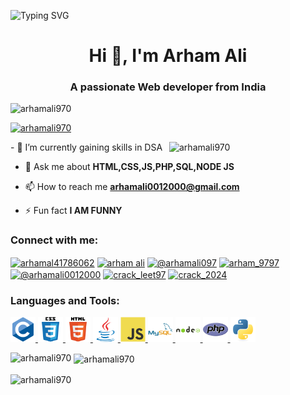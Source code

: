   ![Typing SVG](https://readme-typing-svg.herokuapp.com?font=Calibri&size=30&color=0096FF&duration=3000&center=true&width=446&lines=My+Name+is+Arham+Ali+!)


<h1 align="center">Hi 👋, I'm Arham Ali</h1>
<h3 align="center">A passionate Web developer from India</h3>

<p align="left"> <img src="https://komarev.com/ghpvc/?username=arhamali970&label=Profile%20views&color=0e75b6&style=flat" alt="arhamali970" /> </p>

<p align="left"> <a href="https://github.com/ryo-ma/github-profile-trophy"><img src="https://github-profile-trophy.vercel.app/?username=arhamali970" alt="arhamali970" /></a> </p>
<img src="https://camo.githubusercontent.com/cae12fddd9d6982901d82580bdf321d81fb299141098ca1c2d4891870827bf17/68747470733a2f2f6d69726f2e6d656469756d2e636f6d2f6d61782f313336302f302a37513379765349765f7430696f4a2d5a2e676966" alt="arhamali970" align="right" width="250" />
- 🌱 I’m currently gaining skills in DSA

- 💬 Ask me about **HTML,CSS,JS,PHP,SQL,NODE JS**

- 📫 How to reach me **arhamali0012000@gmail.com**

- ⚡ Fun fact **I AM FUNNY**

<h3 align="left">Connect with me:</h3>
<p align="left">
<a href="https://twitter.com/arhamal41786062" target="blank"><img align="center" src="https://raw.githubusercontent.com/rahuldkjain/github-profile-readme-generator/master/src/images/icons/Social/twitter.svg" alt="arhamal41786062" height="30" width="40" /></a>
<a href="https://linkedin.com/in/arham ali" target="blank"><img align="center" src="https://raw.githubusercontent.com/rahuldkjain/github-profile-readme-generator/master/src/images/icons/Social/linked-in-alt.svg" alt="arham ali" height="30" width="40" /></a>
<a href="https://www.youtube.com/c/@arhamali097" target="blank"><img align="center" src="https://raw.githubusercontent.com/rahuldkjain/github-profile-readme-generator/master/src/images/icons/Social/youtube.svg" alt="@arhamali097" height="30" width="40" /></a>
<a href="https://www.codechef.com/users/arham_9797" target="blank"><img align="center" src="https://cdn.jsdelivr.net/npm/simple-icons@3.1.0/icons/codechef.svg" alt="arham_9797" height="30" width="40" /></a>
<a href="https://www.hackerrank.com/@arhamali0012000" target="blank"><img align="center" src="https://raw.githubusercontent.com/rahuldkjain/github-profile-readme-generator/master/src/images/icons/Social/hackerrank.svg" alt="@arhamali0012000" height="30" width="40" /></a>
<a href="https://www.leetcode.com/crack_leet97" target="blank"><img align="center" src="https://raw.githubusercontent.com/rahuldkjain/github-profile-readme-generator/master/src/images/icons/Social/leet-code.svg" alt="crack_leet97" height="30" width="40" /></a>
<a href="https://auth.geeksforgeeks.org/user/crack_2024" target="blank"><img align="center" src="https://raw.githubusercontent.com/rahuldkjain/github-profile-readme-generator/master/src/images/icons/Social/geeks-for-geeks.svg" alt="crack_2024" height="30" width="40" /></a>
</p>

<h3 align="left">Languages and Tools:</h3>
<p align="left"> <a href="https://www.cprogramming.com/" target="_blank" rel="noreferrer"> <img src="https://raw.githubusercontent.com/devicons/devicon/master/icons/c/c-original.svg" alt="c" width="40" height="40"/> </a> <a href="https://www.w3schools.com/css/" target="_blank" rel="noreferrer"> <img src="https://raw.githubusercontent.com/devicons/devicon/master/icons/css3/css3-original-wordmark.svg" alt="css3" width="40" height="40"/> </a> <a href="https://www.w3.org/html/" target="_blank" rel="noreferrer"> <img src="https://raw.githubusercontent.com/devicons/devicon/master/icons/html5/html5-original-wordmark.svg" alt="html5" width="40" height="40"/> </a> <a href="https://www.java.com" target="_blank" rel="noreferrer"> <img src="https://raw.githubusercontent.com/devicons/devicon/master/icons/java/java-original.svg" alt="java" width="40" height="40"/> </a> <a href="https://developer.mozilla.org/en-US/docs/Web/JavaScript" target="_blank" rel="noreferrer"> <img src="https://raw.githubusercontent.com/devicons/devicon/master/icons/javascript/javascript-original.svg" alt="javascript" width="40" height="40"/> </a> <a href="https://www.mysql.com/" target="_blank" rel="noreferrer"> <img src="https://raw.githubusercontent.com/devicons/devicon/master/icons/mysql/mysql-original-wordmark.svg" alt="mysql" width="40" height="40"/> </a> <a href="https://nodejs.org" target="_blank" rel="noreferrer"> <img src="https://raw.githubusercontent.com/devicons/devicon/master/icons/nodejs/nodejs-original-wordmark.svg" alt="nodejs" width="40" height="40"/> </a> <a href="https://www.php.net" target="_blank" rel="noreferrer"> <img src="https://raw.githubusercontent.com/devicons/devicon/master/icons/php/php-original.svg" alt="php" width="40" height="40"/> </a> <a href="https://www.python.org" target="_blank" rel="noreferrer"> <img src="https://raw.githubusercontent.com/devicons/devicon/master/icons/python/python-original.svg" alt="python" width="40" height="40"/> </a> </p>

<p><img align="left" src="https://github-readme-stats.vercel.app/api/top-langs?username=arhamali970&show_icons=true&locale=en&layout=compact" alt="arhamali970" /></p>

<p>&nbsp;<img align="center" src="https://github-readme-stats.vercel.app/api?username=arhamali970&show_icons=true&locale=en" alt="arhamali970" /></p>

<p><img align="center" src="https://github-readme-streak-stats.herokuapp.com/?user=arhamali970&" alt="arhamali970" /></p>

